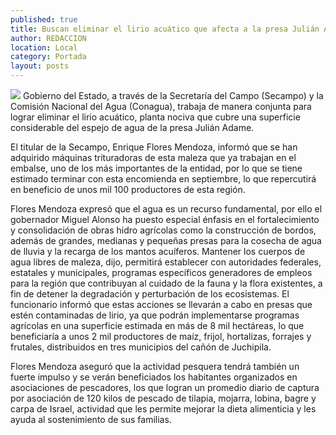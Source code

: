 ```yaml
---
published: true
title: Buscan eliminar el lirio acuático que afecta a la presa Julián Adame
author: REDACCION
location: Local
category: Portada
layout: posts
---
```


![](http://i.imgur.com/F1Pjim8m.jpg)
Gobierno del Estado, a través de la Secretaría del Campo (Secampo) y la Comisión Nacional del Agua (Conagua), trabaja de manera conjunta para lograr eliminar el lirio acuático, planta nociva que cubre una superficie considerable del espejo de agua de la presa Julián Adame.

El titular de la Secampo, Enrique Flores Mendoza, informó que se han adquirido máquinas trituradoras de esta maleza que ya trabajan en el embalse, uno de los más importantes de la entidad, por lo que se tiene estimado terminar con esta encomienda en septiembre, lo que repercutirá en beneficio de unos mil 100 productores de esta región.

Flores Mendoza expresó que el agua es un recurso fundamental, por ello el gobernador Miguel Alonso ha puesto especial énfasis en el fortalecimiento y consolidación de obras hidro agrícolas como la construcción de bordos, además de grandes, medianas y pequeñas presas para la cosecha de agua de lluvia y la recarga de los mantos acuíferos.
Mantener los cuerpos de agua libres de maleza, dijo, permitirá establecer con autoridades federales, estatales y municipales, programas específicos generadores de empleos para la región que contribuyan al cuidado de la fauna y la flora existentes, a fin de detener la degradación  y perturbación de los ecosistemas.
El funcionario informó que estas acciones se llevarán a cabo en presas que estén contaminadas de lirio, ya que podrán implementarse programas agrícolas en una superficie estimada en más de 8 mil hectáreas, lo que beneficiaría a unos 2 mil productores de maíz, frijol, hortalizas, forrajes y frutales, distribuidos en tres municipios del cañón de Juchipila.

Flores Mendoza aseguró que la actividad pesquera tendrá también un fuerte impulso y se verán beneficiados los habitantes organizados en asociaciones de pescadores, los que logran un promedio diario de captura por asociación de 120 kilos de pescado de tilapia, mojarra, lobina, bagre y carpa de Israel, actividad que les permite mejorar la dieta alimenticia y les ayuda al sostenimiento de sus familias.
